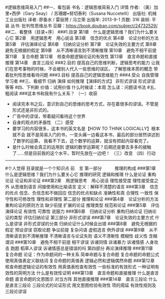 #逻辑思维简易入门
##一、看包装
    书名：逻辑思维简易入门
    详情
    作者: （美）加里•西伊（Gary Seay） / 苏珊娜•努切泰利（Susana Nuccetelli）
    出版社: 机械工业出版社
    译者: 廖备水 / 雷丽赟 / 冯立荣
    出版年: 2013-9-1
    页数: 316
    装帧: 平装
    丛书: 批判性思维丛书
    豆瓣：https://book.douban.com/subject/24732529/
##二、看整体（目录+序）
###1.目录
    第1章　什么是逻辑思维？我们为什么要关心它
    第2章　用逻辑思考　用心说话
    第3章　信念的优点
    第4章　论证分析的方法
    第5章　评估演绎论证
    第6章　归纳论证分析
    第7章　论证失效的主要方式
    第8章　避免无根据的假定
    第9章　从不清晰语言到不清晰推理
    第10章　避免不相干前提
    第11章　复合命题
    第12章　核查命题逻辑论证的有效性
    第13章　直言命题和直接推理
    第14章　直言三段论
###2.目的
提高自己的思维判断，逻辑思考的能力
让我们在思考事物的时候，不会被别人代入一些思维的误区。
了解思维本质的概念
带着批判性思维看待问题
###3.目标
提高自己的逻辑思维能力
###4.受众
自我管理
学习者
##三、看细节
归纳
演绎
如何推理【演绎的方式】
非形式谬误
形式谬误
等等
#四、下判断
价值：试用价值
什么时候读：本周
怎么读：问题读书法
#五、粗阅读
###这本书和我有什么关系？
（一）收获
- 阅读完本书之后，意识到自己的思维的思考方式，存在着很多的谬误。不管是形式还是非形式的。
- 广告中的谬误，带着疑问看待这个世界
- 自身的观点的矛盾性
（二）感受
- 要学习的内容很多，这本书的英文名是【HOW TO THINK LOGICALLY】根本就不会 就不是简易入门的书，一变头痛一边看这本书，最后的部分居然讲述到了数学的运算， 我看不下去，这个数学的运算，就没有把起内容看完了。
- 是什么时候会真正的运用到 逻辑的数学运算呢？后期还是要去多多的接触了……但是目前我的这个水平，暂时先放在一边吧！
（三）改变
（四）行动
--------------------------------------------------------------------------
#个人觉得 目录就是一个个知识点
前　言
第一部分　　　推理的构成
###第1章　什么是逻辑思维？我们为什么要关心它
推理的研究
逻辑和推理
什么是论证
重构论证
论证和非论证
###第2章　用逻辑思考　用心说话
理性接受度
理性接受度之外
从思维到语言
间接使用和比喻语言
定义：解释不清楚的语言
###第3章　信念的优点
信念、负信念和不做回应
信念的优点和缺点
准确性和真
合理性
一致性
保守性和可修改性
理性和非理性
第二部分 推理和论证
###第4章　论证分析的方法
重构论证的原则方法
缺少前提
扩展的论证
推理类型
规范和论证
###第5章　评估演绎论证
有效性
可靠性
说服力
###第6章　归纳论证分析
重构归纳论证
归纳论证的类型
评估归纳论证
第三部分 非形式谬误
###第7章　论证失效的主要方式
什么是谬误
非形式谬误的分类
归纳论证什么时候会出错
###第8章　避免无根据的假定
预设谬误
窃取论题
争议前提
复杂问语
虚假选言
例外谬误
###第9章　从不清晰语言到不清晰推理
不清晰语言与论证失败
语义不清晰性
模糊性
歧义性
含糊谓词
###第10章　避免不相干前提
相干谬误
诉诸同情
诉诸暴力
诉诸情感
人身攻击
跑题
稻草人谬误
诉诸情感总是错误的吗
第四部分 再论演绎推理
###第11章　复合命题
论证：作为命题间的一种关系
简单命题与复合命题
复合命题的命题公式
使用真值表定义联结词
复合命题的真值表
逻辑必然和逻辑偶然命题
###第12章　核查命题逻辑论证的有效性
用真值表检查有效性
一些标准的有效形式
一种证明有效性的简明方法
什么是有效性证明
###第13章　直言命题和直接推理
什么是直言命题
直言命题的文恩图示
对当方阵
其他直接推理
###第14章　直言三段论
什么是直言三段论
三段论式的论证形式
用文恩图检验有效性
项的周延
有效性规则及三段论谬误

